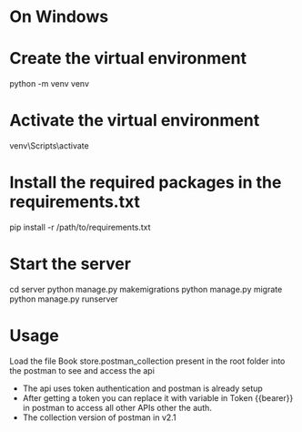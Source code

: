 # On Windows

# Create the virtual environment

python -m venv venv

# Activate the virtual environment

venv\Scripts\activate

# Install the required packages in the requirements.txt

pip install -r /path/to/requirements.txt

# Start the server

cd server
python manage.py makemigrations
python manage.py migrate
python manage.py runserver

# Usage

Load the file Book store.postman_collection present in the root folder into the postman to see and access the api

- The api uses token authentication and postman is already setup
- After getting a token you can replace it with variable in Token {{bearer}} in postman to access all other APIs other the auth.
- The collection version of postman in v2.1

